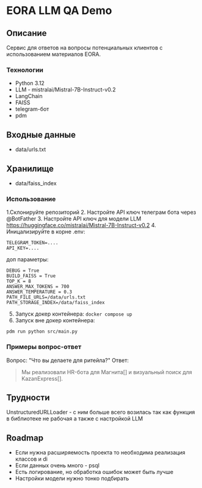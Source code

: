 # EORA LLM QA Demo

## Описание
Сервис для ответов на вопросы потенциальных клиентов с использованием материалов EORA.

### Технологии
- Python 3.12
- LLM - mistralai/Mistral-7B-Instruct-v0.2
- LangChain
- FAISS
- telegram-бот
- pdm
## Входные данные
- data/urls.txt
## Хранилище
- data/faiss_index
### Использование
1.Склонируйте репозиторий
2. Настройте API ключ телеграм бота через @BotFather
3. Настройте API ключ для модели LLM https://huggingface.co/mistralai/Mistral-7B-Instruct-v0.2
4. Иницализируйте в корне .env:
```
TELEGRAM_TOKEN=....
API_KEY=....
```
доп параметры:
```
DEBUG = True
BUILD_FAISS = True
TOP_K = 8
ANSWER_MAX_TOKENS = 700
ANSWER_TEMPERATURE = 0.3
PATH_FILE_URLS=/data/urls.txt
PATH_STORAGE_INDEX=/data/faiss_index
```
5. Запуск докер контейнера:
```docker compose up```
6. Запуск вне докер контейнера:
```pdm install
pdm run python src/main.py
```
### Примеры вопрос-ответ
Вопрос: "Что вы делаете для ритейла?"
Ответ:
> Мы реализовали HR-бота для Магнита[] и визуальный поиск для KazanExpress[].

## Трудности
UnstructuredURLLoader - с ним больше всего возилась так как функция в библиотеке не рабочая
а также с настройкой LLM
## Roadmap
- Если нужна расширяемость проекта то необходима реализация классов и di
- Если данных очень много - psql
- Есть логирование, но обработка ошибок может быть лучше
- Настройки модели нужно тонко подбирать
